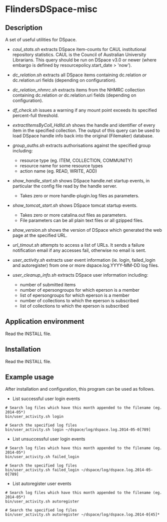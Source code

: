 FlindersDSpace-misc
===================

Description
-----------
A set of useful utilities for DSpace.

- *caul_stats.sh* extracts DSpace item-counts for CAUL institutional
  repository statistics. CAUL is the Council of Australian University
  Librarians.  This query should be run on DSpace v3.0 or newer
  (where embargo is defined by resourcepolicy.start_date > 'now').


- *dc_relation.sh* extracts all DSpace items containing dc.relation
  *or* dc.relation.uri fields (depending on configuration).

- *dc_relation_nhmrc.sh* extracts items from the NHMRC collection
  containing dc.relation *or* dc.relation.uri fields (depending on
  configuration).

- *df_check.sh* issues a warning if any mount point exceeds its
  specified percent-full threshold.

- *extractItemsByColl_HdlId.sh* shows the handle and identifier of
  every item in the specified collection. The output of this query
  can be used to load DSpace handle info back into the original
  (Filemaker) database.

- *group_auths.sh* extracts authorisations against the specified
  group including:
  * resource type (eg. ITEM, COLLECTION, COMMUNITY)
  * resource name for some resource types
  * action name (eg. READ, WRITE, ADD)

- *show_handle_start.sh* shows DSpace handle.net startup events,
  in particular the config file read by the handle server.
  * Takes zero or more handle-plugin.log files as parameters.

- *show_tomcat_start.sh* shows DSpace tomcat startup events.
  * Takes zero or more catalina.out files as parameters.
  * File parameters can be all plain text files or all gzipped files.

- *show_version.sh* shows the version of DSpace which generated the
  web page at the specified URL.

- *url_timout.sh* attempts to access a list of URLs. It sends a
  failure notification email if any accesses fail, otherwise no
  email is sent.

- *user_activity.sh* extracts user event information (ie. login, failed_login
  and autoregister) from one or more dspace.log.YYYY-MM-DD log files.

- *user_cleanup_info.sh* extracts DSpace user information including:
  * number of submitted items
  * number of epersongroups for which eperson is a member
  * list of epersongroups for which eperson is a member
  * number of collections to which the eperson is subscribed
  * list of collections to which the eperson is subscribed

Application environment
-----------------------
Read the INSTALL file.


Installation
------------
Read the INSTALL file.


Example usage
-------------

After installation and configuration, this program can be used as follows.

- List successful user login events
```
# Search log files which have this month appended to the filename (eg. 2014-05*)
bin/user_activity.sh login

# Search the specified log files
bin/user_activity.sh login ~/dspace/log/dspace.log.2014-05-0[789]
```

- List unsuccessful user login events
```
# Search log files which have this month appended to the filename (eg. 2014-05*)
bin/user_activity.sh failed_login

# Search the specified log files
bin/user_activity.sh failed_login ~/dspace/log/dspace.log.2014-05-0[789]
```

- List autoregister user events
```
# Search log files which have this month appended to the filename (eg. 2014-05*)
bin/user_activity.sh autoregister

# Search the specified log files
bin/user_activity.sh autoregister ~/dspace/log/dspace.log.2014-0[45]*
```


